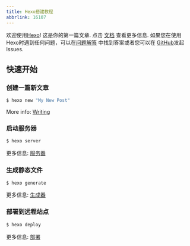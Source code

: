 ```yaml
---
title: Hexo搭建教程
abbrlink: 16107
---
```

欢迎使用[Hexo](https://hexo.io/)! 这是你的第一篇文章. 点击 [文档](https://hexo.io/docs/) 查看更多信息. 如果您在使用Hexo时遇到任何问题，可以在[问题解答](https://hexo.io/docs/troubleshooting.html) 中找到答案或者您可以在 [GitHub](https://github.com/hexojs/hexo/issues)发起Issues.

## 快速开始

### 创建一篇新文章

``` bash
$ hexo new "My New Post"
```

More info: [Writing](https://hexo.io/docs/writing.html)

### 启动服务器

``` bash
$ hexo server
```

更多信息: [服务器](https://hexo.io/docs/server.html)

### 生成静态文件

``` bash
$ hexo generate
```

更多信息: [生成器](https://hexo.io/docs/generating.html)

### 部署到远程站点

``` bash
$ hexo deploy
```

更多信息: [部署](https://hexo.io/docs/one-command-deployment.html)
